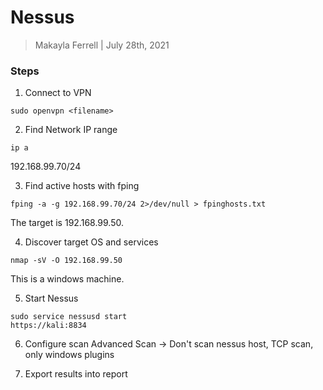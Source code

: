 # Nessus

> Makayla Ferrell | July 28th, 2021

### Steps 


1. Connect to VPN 
```
sudo openvpn <filename> 
```
2. Find Network IP range 
```
ip a 
```
192.168.99.70/24

3. Find active hosts with fping 
```
fping -a -g 192.168.99.70/24 2>/dev/null > fpinghosts.txt 
```
The target is 192.168.99.50.

4. Discover target OS and services 
```
nmap -sV -O 192.168.99.50
```
This is a windows machine. 

5. Start Nessus 
```
sudo service nessusd start 
https://kali:8834 
```

6. Configure scan
Advanced Scan -> Don't scan nessus host, TCP scan, only windows plugins 

7. Export results into report 
